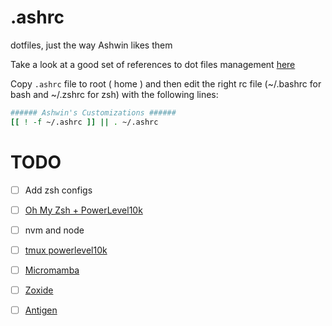 # .ashrc
dotfiles, just the way Ashwin likes them

Take a look at a good set of references to dot files management  [here](https://github.com/webpro/awesome-dotfiles)

Copy `.ashrc` file to root ( home ) and then edit the right rc file (~/.bashrc for bash and ~/.zshrc for zsh) with the following lines:
```bash
###### Ashwin's Customizations ######
[[ ! -f ~/.ashrc ]] || . ~/.ashrc
```
# TODO
 - [ ] Add zsh configs 
 - [ ] [Oh My Zsh + PowerLevel10k](https://dev.to/abdfnx/oh-my-zsh-powerlevel10k-cool-terminal-1no0)
 - [ ] nvm and node
 - [ ] [tmux powerlevel10k](https://blog.bapt.name/2020/04/25/terminal-setup-zsh-tmux-powerlevel10k/)
 - [ ] [Micromamba](https://mamba.readthedocs.io/en/latest/installation.html)
 - [ ] [Zoxide](https://github.com/ajeetdsouza/zoxide)
 - [ ] [Antigen](https://github.com/zsh-users/antigen)
 
